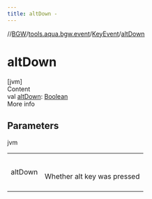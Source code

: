 ```yaml
---
title: altDown -
---
```

//[BGW](../../../index.md)/[tools.aqua.bgw.event](../index.md)/[KeyEvent](index.md)/[altDown](alt-down.md)



# altDown  
[jvm]  
Content  
val [altDown](alt-down.md): [Boolean](https://kotlinlang.org/api/latest/jvm/stdlib/kotlin/-boolean/index.html)  
More info  


## Parameters  
  
jvm  
  
| | |
|---|---|
| <a name="tools.aqua.bgw.event/KeyEvent/altDown/#/PointingToDeclaration/"></a>altDown| <a name="tools.aqua.bgw.event/KeyEvent/altDown/#/PointingToDeclaration/"></a><br><br>Whether alt key was pressed<br><br>|
  
  




